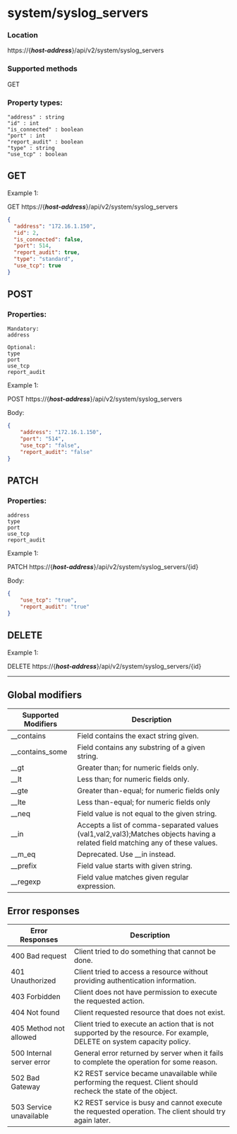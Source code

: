 # system/syslog_servers

### Location
https://{***host-address***}/api/v2/system/syslog_servers

### Supported methods
GET

### Property types:
 ```text
"address" : string
"id" : int
"is_connected" : boolean
"port" : int
"report_audit" : boolean
"type" : string
"use_tcp" : boolean
 ```

## GET

Example 1:

GET https://{***host-address***}/api/v2/system/syslog_servers
```json
{
  "address": "172.16.1.150",
  "id": 2,
  "is_connected": false,
  "port": 514,
  "report_audit": true,
  "type": "standard",
  "use_tcp": true
}
```


## POST

### Properties:
 ```text
Mandatory: 
address

Optional: 
type
port
use_tcp
report_audit
 ```

Example 1:

POST https://{***host-address***}/api/v2/system/syslog_servers

Body:
```json
{
    "address": "172.16.1.150", 
    "port": "514", 
    "use_tcp": "false", 
    "report_audit": "false"
}
```

## PATCH

### Properties:
 ```text
address
type
port
use_tcp
report_audit
 ```

Example 1:

PATCH https://{***host-address***}/api/v2/system/syslog_servers/{id}

Body:
```json
{
    "use_tcp": "true", 
    "report_audit": "true"
}
```

## DELETE

Example 1:

DELETE https://{***host-address***}/api/v2/system/syslog_servers/{id}

---

## Global modifiers
| Supported Modifiers	| Description|
|-----------------------|------------|
|__contains	|Field contains the exact string given.|
|__contains_some	|Field contains any substring of a given string.|
|__gt	|Greater than; for numeric fields only.|
|__lt	|Less than; for numeric fields only.|
|__gte	|Greater than-equal; for numeric fields only|
|__lte	|Less than-equal; for numeric fields only|
|__neq	|Field value is not equal to the given string.|
|__in	|Accepts a list of comma-separated values (val1,val2,val3);Matches objects having a related field matching any of these values.|
|__m_eq	|Deprecated. Use __in instead.|
|__prefix	|Field value starts with given string.|
|__regexp	|Field value matches given regular expression.|

## Error responses

| Error Responses	| Description |
|-------------------|-------------|
|400 Bad request	|Client tried to do something that cannot be done.
|401 Unauthorized	|Client tried to access a resource without providing authentication information.
|403 Forbidden	|Client does not have permission to execute the requested action.
|404 Not found	|Client requested resource that does not exist.
|405 Method not allowed	|Client tried to execute an action that is not supported by the resource. For example, DELETE on system capacity policy.
|500 Internal server error	|General error returned by server when it fails to complete the operation for some reason.
|502 Bad Gateway	|K2 REST service became unavailable while performing the request. Client should recheck the state of the object.
|503 Service unavailable	|K2 REST service is busy and cannot execute the requested operation. The client should try again later.
